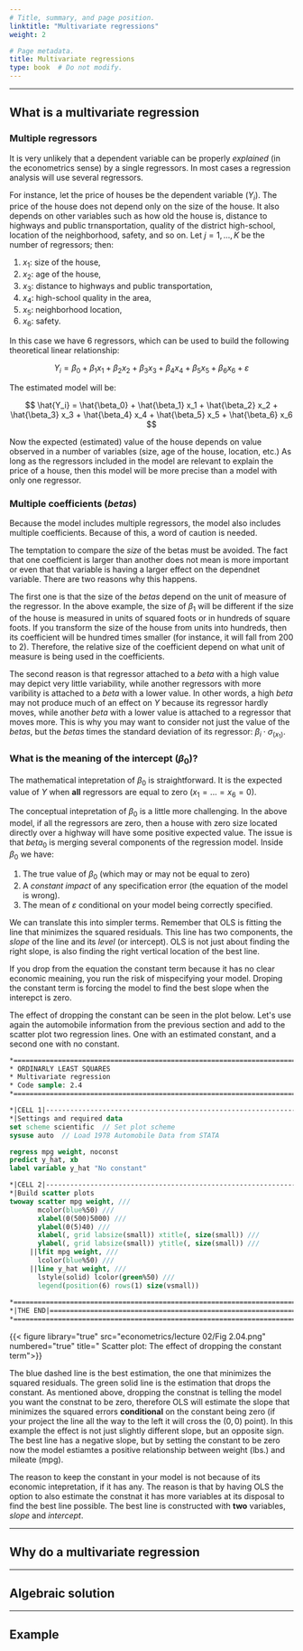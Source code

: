 ```yaml
---
# Title, summary, and page position.
linktitle: "Multivariate regressions"
weight: 2

# Page metadata.
title: Multivariate regressions
type: book  # Do not modify.
---
```


---
## What is a multivariate regression

### Multiple regressors
It is very unlikely that a dependent variable can be properly *explained* (in the econometrics sense) by a single regressors. In most cases a regression analysis will use several regressors.

For instance, let the price of houses be the dependent variable $(Y_i)$. The price of the house does not depend only on the size of the house. It also depends on other variables such as how old the house is, distance to highways and public trnansportation, quality of the district high-school, location of the neighborhood, safety, and so on. Let $j = 1, ..., K$ be the number of regressors; then:

1. $x_1$: size of the house,
1. $x_2$: age of the house,
1. $x_3$: distance to highways and public transportation,
1. $x_4$: high-school quality in the area,
1. $x_5$: neighborhood location,
1. $x_6$: safety.

In this case we have 6 regressors, which can be used to build the following theoretical linear relationship:

$$ Y_i = \beta_0 + \beta_1 x_1 + \beta_2 x_2 + \beta_3 x_3 + \beta_4 x_4 + \beta_5 x_5 + \beta_6 x_6 + \varepsilon $$

The estimated model will be:

$$ \hat{Y_i} = \hat{\beta_0} + \hat{\beta_1} x_1 + \hat{\beta_2} x_2 +
\hat{\beta_3} x_3 + \hat{\beta_4} x_4 + \hat{\beta_5} x_5 + \hat{\beta_6} x_6 $$

Now the expected (estimated) value of the house depends on value observed in a number of variables (size, age of the house, location, etc.) As long as the regressors included in the model are relevant to explain the price of a house, then this model will be more precise than a model with only one regressor. 

### Multiple coefficients ($betas$)
Because the model includes multiple regressors, the model also includes multiple coefficients. Because of this, a word of caution is needed.

The temptation to compare the *size* of the betas must be avoided. The fact that one coefficient is larger than another does not mean is more important or even that that variable is having a larger effect on the dependnet variable. There are two reasons why this happens.

The first one is that the size of the $betas$ depend on the unit of measure of the regressor. In the above example, the size of $\beta_1$ will be different if the size of the house is measured in units of squared foots or in hundreds of square foots. If you transform the size of the house from units into hundreds, then its coefficient will be hundred times smaller (for instance, it will fall from 200 to 2). Therefore, the relative size of the coefficient depend on what unit of measure is being used in the coefficients.

The second reason is that regressor attached to a $beta$ with a high value may depict very little variability, while another regressors with more varibility is attached to a $beta$ with a lower value. In other words, a high $beta$ may not produce much of an effect on $Y$ because its regressor hardly moves, while another $beta$ with a lower value is attached to a regressor that moves more. This is why you may want to consider not just the value of the $betas$, but the $betas$ times the standard deviation of its regressor: $\beta_i \cdot \sigma_(x_1)$.

### What is the meaning of the intercept ($\beta_0$)?
The mathematical intepretation of $\beta_0$ is straightforward. It is the expected value of $Y$ when **all** regressors are equal to zero $(x_1 = ... = x_6 = 0)$. 

The conceptual intepretation of $\beta_0$ is a little more challenging. In the above model, if all the regressors are zero, then a house with zero size located directly over a highway will have some positive expected value. The issue is that $beta_0$ is merging several components of the regression model. Inside $\beta_0$ we have:

1. The true value of $\beta_0$ (which may or may not be equal to zero)
1. A *constant impact* of any specification error (the equation of the model is wrong).
1. The mean of $\varepsilon$ conditional on your model being correctly specified. 

We can translate this into simpler terms. Remember that OLS is fitting the line that minimizes the squared residuals. This line has two components, the *slope* of the line and its *level* (or intercept). OLS is not just about finding the right slope, is also finding the right vertical location of the best line. 

If you drop from the equation the constant term because it has no clear economic meaining, you run the risk of mispecifying your model. Droping the constant term is forcing the model to find the best slope when the interepct is zero. 

The effect of dropping the constant can be seen in the plot below. Let's use again the automobile information from the previous section and add to the scatter plot two regression lines. One with an estimated constant, and a second one with no constant.

```stata
*==============================================================================*
* ORDINARLY LEAST SQUARES
* Multivariate regression
* Code sample: 2.4
*==============================================================================*

*|CELL 1|----------------------------------------------------------------------*
*|Settings and required data
set scheme scientific  // Set plot scheme
sysuse auto  // Load 1978 Automobile Data from STATA

regress mpg weight, noconst
predict y_hat, xb
label variable y_hat "No constant"

*|CELL 2|----------------------------------------------------------------------*
*|Build scatter plots
twoway scatter mpg weight, ///
	   mcolor(blue%50) ///
	   xlabel(0(500)5000) ///
	   ylabel(0(5)40) ///
	   xlabel(, grid labsize(small)) xtitle(, size(small)) ///
	   ylabel(, grid labsize(small)) ytitle(, size(small)) ///
	 ||lfit mpg weight, ///
	   lcolor(blue%50) ///
	 ||line y_hat weight, ///
	   lstyle(solid) lcolor(green%50) ///
	   legend(position(6) rows(1) size(vsmall))
	   
*==============================================================================*
*|THE END|=====================================================================*
*==============================================================================*
```

{{< figure library="true" src="econometrics/lecture 02/Fig 2.04.png" numbered="true" title=" Scatter plot: The effect of dropping the constant term">}}  

The blue dashed line is the best estimation, the one that minimizes the squared residuals. The green solid line is the estimation that drops the constant. As mentioned above, dropping the constnat is telling the model you want the constnat to be zero, therefore OLS will estimate the slope that minimizes the squared errors **conditional** on the constant being zero (if your project the line all the way to the left it will cross the $(0, 0)$ point). In this example the effect is not just slightly different slope, but an opposite sign. The best line has a negative slope, but by setting the constant to be zero now the model estiamtes a positive relationship between weight (lbs.) and mileate (mpg). 

The reason to keep the constant in your model is not because of its economic intepretation, if it has any. The reason is that by having OLS the option to also estimate the constnat it has more variables at its disposal to find the best line possible. The best line is constructed with **two** variables, *slope* and *intercept*.

---
## Why do a multivariate regression


---
## Algebraic solution


---
## Example